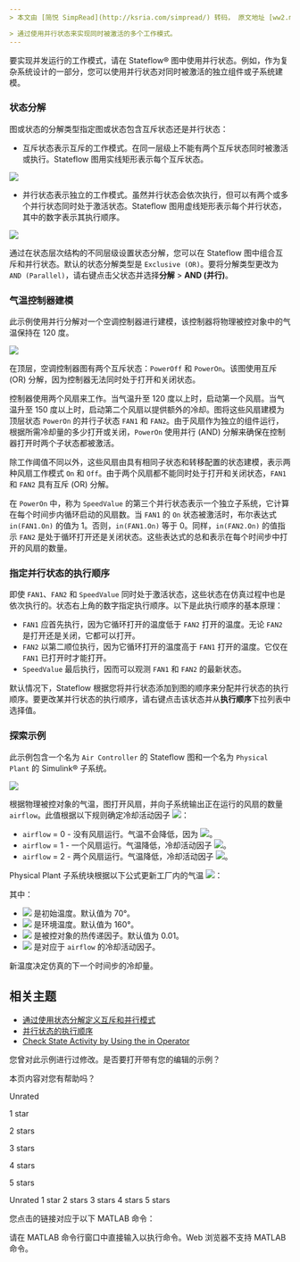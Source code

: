 ```yaml
---
> 本文由 [简悦 SimpRead](http://ksria.com/simpread/) 转码， 原文地址 [ww2.mathworks.cn](https://ww2.mathworks.cn/help/stateflow/gs/parallel-decomposition.html)

> 通过使用并行状态来实现同时被激活的多个工作模式。
---
```

要实现并发运行的工作模式，请在 Stateflow® 图中使用并行状态。例如，作为复杂系统设计的一部分，您可以使用并行状态对同时被激活的独立组件或子系统建模。

### 状态分解

图或状态的分解类型指定图或状态包含互斥状态还是并行状态：

- 互斥状态表示互斥的工作模式。在同一层级上不能有两个互斥状态同时被激活或执行。Stateflow 图用实线矩形表示每个互斥状态。

![](https://ww2.mathworks.cn/help/stateflow/gs/paralleldecompositiongetstartedexample_01_zh_CN.png)

- 并行状态表示独立的工作模式。虽然并行状态会依次执行，但可以有两个或多个并行状态同时处于激活状态。Stateflow 图用虚线矩形表示每个并行状态，其中的数字表示其执行顺序。

![](https://ww2.mathworks.cn/help/stateflow/gs/paralleldecompositiongetstartedexample_02_zh_CN.png)

通过在状态层次结构的不同层级设置状态分解，您可以在 Stateflow 图中组合互斥和并行状态。默认的状态分解类型是 `Exclusive (OR)`。要将分解类型更改为 `AND (Parallel)`，请右键点击父状态并选择**分解** > **AND (并行)**。

### 气温控制器建模

此示例使用并行分解对一个空调控制器进行建模，该控制器将物理被控对象中的气温保持在 120 度。

![](https://ww2.mathworks.cn/help/stateflow/gs/paralleldecompositiongetstartedexample_03_zh_CN.png)

在顶层，空调控制器图有两个互斥状态：`PowerOff` 和 `PowerOn`。该图使用互斥 (OR) 分解，因为控制器无法同时处于打开和关闭状态。

控制器使用两个风扇来工作。当气温升至 120 度以上时，启动第一个风扇。当气温升至 150 度以上时，启动第二个风扇以提供额外的冷却。图将这些风扇建模为顶层状态 `PowerOn` 的并行子状态 `FAN1` 和 `FAN2`。由于风扇作为独立的组件运行，根据所需冷却量的多少打开或关闭，`PowerOn` 使用并行 (AND) 分解来确保在控制器打开时两个子状态都被激活。

除工作阈值不同以外，这些风扇由具有相同子状态和转移配置的状态建模，表示两种风扇工作模式 `On` 和 `Off`。由于两个风扇都不能同时处于打开和关闭状态，`FAN1` 和 `FAN2` 具有互斥 (OR) 分解。

在 `PowerOn` 中，称为 `SpeedValue` 的第三个并行状态表示一个独立子系统，它计算在每个时间步内循环启动的风扇数。当 `FAN1` 的 `On` 状态被激活时，布尔表达式 `in(FAN1.On)` 的值为 1。否则，`in(FAN1.On)` 等于 0。同样，`in(FAN2.On)` 的值指示 `FAN2` 是处于循环打开还是关闭状态。这些表达式的总和表示在每个时间步中打开的风扇的数量。

### 指定并行状态的执行顺序

即使 `FAN1`、`FAN2` 和 `SpeedValue` 同时处于激活状态，这些状态在仿真过程中也是依次执行的。状态右上角的数字指定执行顺序。以下是此执行顺序的基本原理：

- `FAN1` 应首先执行，因为它循环打开的温度低于 `FAN2` 打开的温度。无论 `FAN2` 是打开还是关闭，它都可以打开。
- `FAN2` 以第二顺位执行，因为它循环打开的温度高于 `FAN1` 打开的温度。它仅在 `FAN1` 已打开时才能打开。
- `SpeedValue` 最后执行，因而可以观测 `FAN1` 和 `FAN2` 的最新状态。

默认情况下，Stateflow 根据您将并行状态添加到图的顺序来分配并行状态的执行顺序。要更改某并行状态的执行顺序，请右键点击该状态并从**执行顺序**下拉列表中选择值。

### 探索示例

此示例包含一个名为 `Air Controller` 的 Stateflow 图和一个名为 `Physical Plant` 的 Simulink® 子系统。

![](https://ww2.mathworks.cn/help/stateflow/gs/paralleldecompositiongetstartedexample_04_zh_CN.png)

根据物理被控对象的气温，图打开风扇，并向子系统输出正在运行的风扇的数量 `airflow`。此值根据以下规则确定冷却活动因子 ![](https://ww2.mathworks.cn/help/stateflow/gs/paralleldecompositiongetstartedexample_eq03091110158048648509_zh_CN.png)：

- `airflow` = 0 - 没有风扇运行。气温不会降低，因为 ![](https://ww2.mathworks.cn/help/stateflow/gs/paralleldecompositiongetstartedexample_eq14394746751260252312_zh_CN.png)。
- `airflow` = 1 - 一个风扇运行。气温降低，冷却活动因子 ![](https://ww2.mathworks.cn/help/stateflow/gs/paralleldecompositiongetstartedexample_eq16298905221389238741_zh_CN.png)。
- `airflow` = 2 - 两个风扇运行。气温降低，冷却活动因子 ![](https://ww2.mathworks.cn/help/stateflow/gs/paralleldecompositiongetstartedexample_eq12844725938971953643_zh_CN.png)。

Physical Plant 子系统块根据以下公式更新工厂内的气温 ![](https://ww2.mathworks.cn/help/stateflow/gs/paralleldecompositiongetstartedexample_eq02137513487127062277_zh_CN.png)：

其中：

- ![](https://ww2.mathworks.cn/help/stateflow/gs/paralleldecompositiongetstartedexample_eq01572441086277914966_zh_CN.png) 是初始温度。默认值为 70°。
- ![](https://ww2.mathworks.cn/help/stateflow/gs/paralleldecompositiongetstartedexample_eq10604485442030496953_zh_CN.png) 是环境温度。默认值为 160°。
- ![](https://ww2.mathworks.cn/help/stateflow/gs/paralleldecompositiongetstartedexample_eq07996253399464447700_zh_CN.png) 是被控对象的热传递因子。默认值为 0.01。
- ![](https://ww2.mathworks.cn/help/stateflow/gs/paralleldecompositiongetstartedexample_eq07628547966429477945_zh_CN.png) 是对应于 `airflow` 的冷却活动因子。

新温度决定仿真的下一个时间步的冷却量。

## 相关主题

- [通过使用状态分解定义互斥和并行模式](https://ww2.mathworks.cn/help/stateflow/ug/state-decomposition.html)
- [并行状态的执行顺序](https://ww2.mathworks.cn/help/stateflow/ug/execution-order-for-parallel-states.html)
- [Check State Activity by Using the in Operator](https://ww2.mathworks.cn/help/stateflow/ug/checking-state-activity.html)

您曾对此示例进行过修改。是否要打开带有您的编辑的示例？

本页内容对您有帮助吗？

Unrated

1 star

2 stars

3 stars

4 stars

5 stars

Unrated 1 star 2 stars 3 stars 4 stars 5 stars

您点击的链接对应于以下 MATLAB 命令：

请在 MATLAB 命令行窗口中直接输入以执行命令。Web 浏览器不支持 MATLAB 命令。
